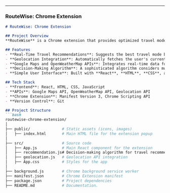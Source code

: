 
---

### RouteWise: Chrome Extension

```markdown
# RouteWise: Chrome Extension

## Project Overview
**RouteWise** is a Chrome extension that provides optimized travel mode recommendations (walking, biking, or driving) based on real-time data from **Google Maps**, **OpenWeatherMap**, and geolocation APIs. The project is designed to increase recommendation accuracy for daily commutes by analyzing user preferences, route efficiency, and environmental conditions.

## Features
- **Real-Time Travel Recommendations**: Suggests the best travel mode based on weather, traffic, and user preferences.
- **Geolocation Integration**: Automatically fetches the user's current location to provide relevant recommendations.
- **Google Maps and OpenWeatherMap APIs**: Integrates real-time data for route and weather conditions.
- **Decision-Making Algorithm**: A sophisticated algorithm considers multiple factors like weather, traffic, and user preferences to improve recommendation accuracy.
- **Simple User Interface**: Built with **React**, **HTML**, **CSS**, and **JavaScript**, ensuring ease of use.

## Tech Stack
- **Frontend**: React, HTML, CSS, JavaScript
- **APIs**: Google Maps API, OpenWeatherMap API, Geolocation API
- **Chrome Extension**: Manifest Version 3, Chrome Scripting API
- **Version Control**: Git

## Project Structure
```bash
routewise-chrome-extension/
│
├── public/              # Static assets (icons, images)
│   ├── index.html       # Main HTML file for the extension popup
│
├── src/                 # Source code
│   ├── App.js           # Main React component for the extension
│   ├── recommendation.js# Decision-making algorithm for travel recommendations
│   ├── geolocation.js   # Geolocation API integration
│   ├── App.css          # Styles for the app
│
├── background.js        # Chrome background service worker
├── manifest.json        # Chrome Extension manifest
├── package.json         # Project dependencies
├── README.md            # Documentation.

